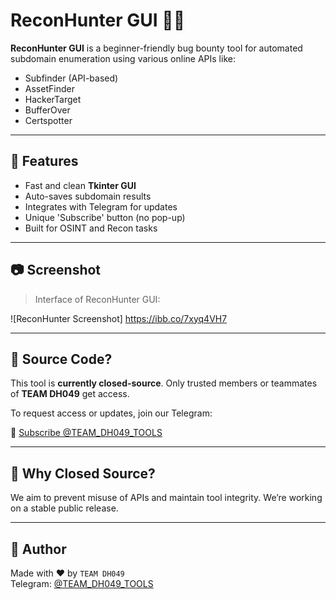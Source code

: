 # ReconHunter GUI 🕵️‍♂️

**ReconHunter GUI** is a beginner-friendly bug bounty tool for automated subdomain enumeration using various online APIs like:
- Subfinder (API-based)
- AssetFinder
- HackerTarget
- BufferOver
- Certspotter

---

## 🔧 Features

- Fast and clean **Tkinter GUI**
- Auto-saves subdomain results
- Integrates with Telegram for updates
- Unique 'Subscribe' button (no pop-up)
- Built for OSINT and Recon tasks

---

## 📷 Screenshot

> Interface of ReconHunter GUI:

![ReconHunter Screenshot] 
https://ibb.co/7xyq4VH7

---

## 🚫 Source Code?

This tool is **currently closed-source**. Only trusted members or teammates of **TEAM DH049** get access.

To request access or updates, join our Telegram:

📢 [Subscribe @TEAM_DH049_TOOLS](https://t.me/TEAM_DH049_TOOLS)

---

## 🔐 Why Closed Source?

We aim to prevent misuse of APIs and maintain tool integrity. We’re working on a stable public release.

---

## 🙌 Author

Made with ❤️ by `TEAM DH049`  
Telegram: [@TEAM_DH049_TOOLS](https://t.me/TEAM_DH049_TOOLS)
